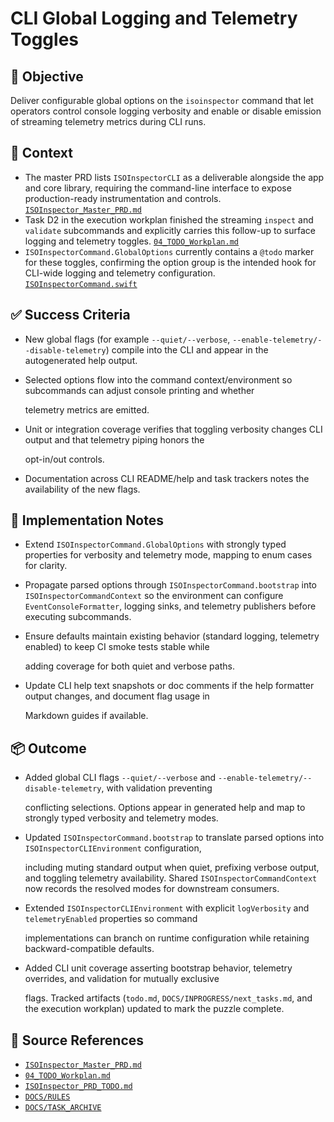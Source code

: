 # CLI Global Logging and Telemetry Toggles

## 🎯 Objective

Deliver configurable global options on the `isoinspector` command that let operators control console logging verbosity and enable or disable emission of streaming telemetry metrics during CLI runs.

## 🧩 Context

- The master PRD lists `ISOInspectorCLI` as a deliverable alongside the app and core library, requiring the command-line interface to expose production-ready instrumentation and controls. [`ISOInspector_Master_PRD.md`](../AI/ISOViewer/ISOInspector_PRD_Full/ISOInspector_Master_PRD.md)
- Task D2 in the execution workplan finished the streaming `inspect` and `validate` subcommands and explicitly carries this follow-up to surface logging and telemetry toggles. [`04_TODO_Workplan.md`](../AI/ISOInspector_Execution_Guide/04_TODO_Workplan.md)
- `ISOInspectorCommand.GlobalOptions` currently contains a `@todo` marker for these toggles, confirming the option group is the intended hook for CLI-wide logging and telemetry configuration. [`ISOInspectorCommand.swift`](../../Sources/ISOInspectorCLI/ISOInspectorCommand.swift)

## ✅ Success Criteria

- New global flags (for example `--quiet/--verbose`, `--enable-telemetry/--disable-telemetry`) compile into the CLI and appear in the autogenerated help output.
- Selected options flow into the command context/environment so subcommands can adjust console printing and whether

  telemetry metrics are emitted.

- Unit or integration coverage verifies that toggling verbosity changes CLI output and that telemetry piping honors the

  opt-in/out controls.

- Documentation across CLI README/help and task trackers notes the availability of the new flags.

## 🔧 Implementation Notes

- Extend `ISOInspectorCommand.GlobalOptions` with strongly typed properties for verbosity and telemetry mode, mapping to enum cases for clarity.
- Propagate parsed options through `ISOInspectorCommand.bootstrap` into `ISOInspectorCommandContext` so the environment can configure `EventConsoleFormatter`, logging sinks, and telemetry publishers before executing subcommands.
- Ensure defaults maintain existing behavior (standard logging, telemetry enabled) to keep CI smoke tests stable while

  adding coverage for both quiet and verbose paths.

- Update CLI help text snapshots or doc comments if the help formatter output changes, and document flag usage in

  Markdown guides if available.

## 📦 Outcome

- Added global CLI flags `--quiet/--verbose` and `--enable-telemetry/--disable-telemetry`, with validation preventing

  conflicting selections. Options appear in generated help and map to strongly typed verbosity and telemetry modes.

- Updated `ISOInspectorCommand.bootstrap` to translate parsed options into `ISOInspectorCLIEnvironment` configuration,

  including muting standard output when quiet, prefixing verbose output, and toggling telemetry availability. Shared
  `ISOInspectorCommandContext` now records the resolved modes for downstream consumers.

- Extended `ISOInspectorCLIEnvironment` with explicit `logVerbosity` and `telemetryEnabled` properties so command

  implementations can branch on runtime configuration while retaining backward-compatible defaults.

- Added CLI unit coverage asserting bootstrap behavior, telemetry overrides, and validation for mutually exclusive

  flags. Tracked artifacts (`todo.md`, `DOCS/INPROGRESS/next_tasks.md`, and the execution workplan) updated to mark the
  puzzle complete.

## 🧠 Source References

- [`ISOInspector_Master_PRD.md`](../AI/ISOViewer/ISOInspector_PRD_Full/ISOInspector_Master_PRD.md)
- [`04_TODO_Workplan.md`](../AI/ISOInspector_Execution_Guide/04_TODO_Workplan.md)
- [`ISOInspector_PRD_TODO.md`](../AI/ISOViewer/ISOInspector_PRD_TODO.md)
- [`DOCS/RULES`](../RULES)
- [`DOCS/TASK_ARCHIVE`](../TASK_ARCHIVE)
